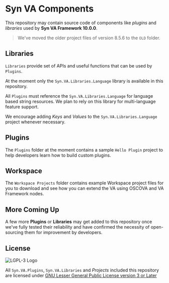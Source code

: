 # Syn VA Components

This repository may contain source code of components like _plugins_ and _libraries_ used by **Syn VA Framework 10.0.0**.

>We've moved the older project files of version 8.5.6 to the `OLD` folder.

## Libraries

`Libraries` provide set of APIs and useful functions that can be used by `Plugins`.

At the moment only the `Syn.VA.Libraries.Language` library is available in this repository.

All `Plugins` must reference the `Syn.VA.Libraries.Language` for language based string resources. We plan to rely on this library for multi-language feature support.

We encourage adding _Keys_ and _Values_ to the `Syn.VA.Libraries.Language` project whenever necessary.

## Plugins

The `Plugins` folder at the moment contains a sample `Hello Plugin` project to help developers learn how to build custom plugins.

## Workspace

The `Workspace Projects` folder contains example Workspace project files for you to download and see how you can extend the VA using OSCOVA and VA Framework nodes.

## More Coming Up

A few more **Plugins** or **Libraries**  may get added to this repository once we've fully tested their reliability and have confirmed the necessity of open-sourcing them for improvement by developers.

## License

![LGPL-3 Logo](https://www.gnu.org/graphics/lgplv3-147x51.png)

All `Syn.VA.Plugins`, `Syn.VA.Libraries` and _Projects_  included this repository are licensed under [GNU Lesser General Public License version 3 or Later](https://www.gnu.org/licenses/lgpl-3.0.html)
